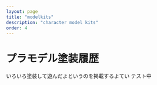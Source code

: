 ```yaml
---
layout: page
title: "modelkits"
description: "character model kits"
order: 4
---
```


# プラモデル塗装履歴

いろいろ塗装して遊んだよというのを掲載するよてい
テスト中

<div id="gallery"></div>
<script>
// JavaScript code for dynamic link generation
// This script will read the structure of the photo folders and generate links to pages dynamically
document.addEventListener('DOMContentLoaded', function() {
    const gallery = document.getElementById('gallery');
    fetch('photos/index.json')
        .then(response => response.json())
        .then(folders => {
            folders.forEach(folder => {
                const link = document.createElement('a');
                link.href = `/photo_gallery_template?folder=${folder}`;
                link.textContent = folder;
                gallery.appendChild(link);
            });
        });
});
</script>

